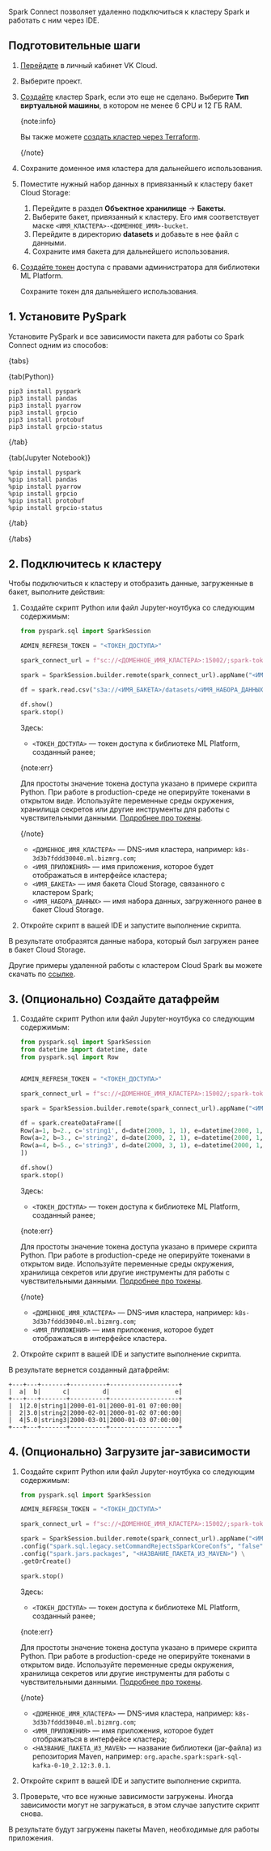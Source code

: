 Spark Connect позволяет удаленно подключиться к кластеру Spark и работать с ним через IDE.

## Подготовительные шаги

1. [Перейдите](https://msk.cloud.vk.com/app/) в личный кабинет VK Cloud.
1. Выберите проект.
1. [Создайте](../../instructions/create) кластер Spark, если это еще не сделано. Выберите **Тип виртуальной машины**, в котором не менее 6 CPU и 12 ГБ RAM.

    {note:info}

    Вы также можете [создать кластер через Terraform](/ru/tools-for-using-services/terraform/how-to-guides/spark/create).

    {/note}

1. Сохраните доменное имя кластера для дальнейшего использования.
1. Поместите нужный набор данных в привязанный к кластеру бакет Cloud Storage:

    1. Перейдите в раздел **Объектное хранилище** → **Бакеты**.
    1. Выберите бакет, привязанный к кластеру. Его имя соответствует маске `<ИМЯ_КЛАСТЕРА>-<ДОМЕННОЕ_ИМЯ>-bucket`.
    1. Перейдите в директорию **datasets** и добавьте в нее файл с данными.
    1. Сохраните имя бакета для дальнейшего использования.
1. [Создайте токен](../../ml-platform-library/authz#create_token_console) доступа с правами администратора для библиотеки ML Platform.

    Сохраните токен для дальнейшего использования.

## 1. Установите PySpark

Установите PySpark и все зависимости пакета для работы со Spark Connect одним из способов:

{tabs}

{tab(Python)}

```console
pip3 install pyspark
pip3 install pandas
pip3 install pyarrow
pip3 install grpcio
pip3 install protobuf
pip3 install grpcio-status
```

{/tab}

{tab(Jupyter Notebook)}

```console
%pip install pyspark
%pip install pandas
%pip install pyarrow
%pip install grpcio
%pip install protobuf
%pip install grpcio-status
```

{/tab}

{/tabs}

## 2. Подключитесь к кластеру

Чтобы подключиться к кластеру и отобразить данные, загруженные в бакет, выполните действия:

1. Создайте скрипт Python или файл Jupyter-ноутбука со следующим содержимым:

    ```python
    from pyspark.sql import SparkSession

    ADMIN_REFRESH_TOKEN = "<ТОКЕН_ДОСТУПА>"

    spark_connect_url = f"sc://<ДОМЕННОЕ_ИМЯ_КЛАСТЕРА>:15002/;spark-token={ADMIN_REFRESH_TOKEN}"

    spark = SparkSession.builder.remote(spark_connect_url).appName("<ИМЯ_ПРИЛОЖЕНИЯ>").getOrCreate()

    df = spark.read.csv("s3a://<ИМЯ_БАКЕТА>/datasets/<ИМЯ_НАБОРА_ДАННЫХ>.csv", header=True, inferSchema=True)

    df.show()
    spark.stop()
    ```

    Здесь:

    - `<ТОКЕН_ДОСТУПА>` — токен доступа к библиотеке ML Platform, созданный ранее;

    {note:err}

    Для простоты значение токена доступа указано в примере скрипта Python. При работе в production-среде не оперируйте токенами в открытом виде. Используйте переменные среды окружения, хранилища секретов или другие инструменты для работы с чувствительными данными. [Подробнее про токены](../../ml-platform-library/authz).

    {/note}

    - `<ДОМЕННОЕ_ИМЯ_КЛАСТЕРА>` — DNS-имя кластера, например: `k8s-3d3b7fddd30040.ml.bizmrg.com`;
    - `<ИМЯ_ПРИЛОЖЕНИЯ>` — имя приложения, которое будет отображаться в интерфейсе кластера;
    - `<ИМЯ_БАКЕТА>` — имя бакета Cloud Storage, связанного с кластером Spark;
    - `<ИМЯ_НАБОРА_ДАННЫХ>` — имя набора данных, загруженного ранее в бакет Cloud Storage.

1. Откройте скрипт в вашей IDE и запустите выполнение скрипта.

В результате отобразятся данные набора, который был загружен ранее в бакет Cloud Storage.

Другие примеры удаленной работы с кластером Cloud Spark вы можете скачать по [ссылке](assets/connect_demo.ipynb "download").

## 3. (Опционально) Создайте датафрейм

1. Создайте скрипт Python или файл Jupyter-ноутбука со следующим содержимым:

    ```python
    from pyspark.sql import SparkSession
    from datetime import datetime, date
    from pyspark.sql import Row


    ADMIN_REFRESH_TOKEN = "<ТОКЕН_ДОСТУПА>"

    spark_connect_url = f"sc://<ДОМЕННОЕ_ИМЯ_КЛАСТЕРА>:15002/;spark-token={ADMIN_REFRESH_TOKEN}"

    spark = SparkSession.builder.remote(spark_connect_url).appName("<ИМЯ_ПРИЛОЖЕНИЯ>").getOrCreate()

    df = spark.createDataFrame([
    Row(a=1, b=2., c='string1', d=date(2000, 1, 1), e=datetime(2000, 1, 1, 12, 0)),
    Row(a=2, b=3., c='string2', d=date(2000, 2, 1), e=datetime(2000, 1, 2, 12, 0)),
    Row(a=4, b=5., c='string3', d=date(2000, 3, 1), e=datetime(2000, 1, 3, 12, 0))
    ])

    df.show()
    spark.stop()
    ```

    Здесь:

    - `<ТОКЕН_ДОСТУПА>` — токен доступа к библиотеке ML Platform, созданный ранее;

    {note:err}

    Для простоты значение токена доступа указано в примере скрипта Python. При работе в production-среде не оперируйте токенами в открытом виде. Используйте переменные среды окружения, хранилища секретов или другие инструменты для работы с чувствительными данными. [Подробнее про токены](../../ml-platform-library/authz).

    {/note}

    - `<ДОМЕННОЕ_ИМЯ_КЛАСТЕРА>` — DNS-имя кластера, например: `k8s-3d3b7fddd30040.ml.bizmrg.com`;
    - `<ИМЯ_ПРИЛОЖЕНИЯ>` — имя приложения, которое будет отображаться в интерфейсе кластера.

1. Откройте скрипт в вашей IDE и запустите выполнение скрипта.

В результате вернется созданный датафрейм:

```console
+---+---+-------+----------+-------------------+
|  a|  b|      c|         d|                  e|
+---+---+-------+----------+-------------------+
|  1|2.0|string1|2000-01-01|2000-01-01 07:00:00|
|  2|3.0|string2|2000-02-01|2000-01-02 07:00:00|
|  4|5.0|string3|2000-03-01|2000-01-03 07:00:00|
+---+---+-------+----------+-------------------+
```

## 4. (Опционально) Загрузите jar-зависимости

1. Создайте скрипт Python или файл Jupyter-ноутбука со следующим содержимым:

    ```python
    from pyspark.sql import SparkSession

    ADMIN_REFRESH_TOKEN = "<ТОКЕН_ДОСТУПА>"

    spark_connect_url = f"sc://<ДОМЕННОЕ_ИМЯ_КЛАСТЕРА>:15002/;spark-token={ADMIN_REFRESH_TOKEN}"

    spark = SparkSession.builder.remote(spark_connect_url).appName("<ИМЯ_ПРИЛОЖЕНИЯ>") \
    .config("spark.sql.legacy.setCommandRejectsSparkCoreConfs", "false") \
    .config("spark.jars.packages", "<НАЗВАНИЕ_ПАКЕТА_ИЗ_MAVEN>") \
    .getOrCreate()

    spark.stop()
    ```

    Здесь:

    - `<ТОКЕН_ДОСТУПА>` — токен доступа к библиотеке ML Platform, созданный ранее;

    {note:err}

    Для простоты значение токена доступа указано в примере скрипта Python. При работе в production-среде не оперируйте токенами в открытом виде. Используйте переменные среды окружения, хранилища секретов или другие инструменты для работы с чувствительными данными. [Подробнее про токены](../../ml-platform-library/authz).

    {/note}

    - `<ДОМЕННОЕ_ИМЯ_КЛАСТЕРА>` — DNS-имя кластера, например: `k8s-3d3b7fddd30040.ml.bizmrg.com`;
    - `<ИМЯ_ПРИЛОЖЕНИЯ>` — имя приложения, которое будет отображаться в интерфейсе кластера;
    - `<НАЗВАНИЕ_ПАКЕТА_ИЗ_MAVEN>` — название библиотеки (jar-файла) из репозитория Maven, например: `org.apache.spark:spark-sql-kafka-0-10_2.12:3.0.1`.

1. Откройте скрипт в вашей IDE и запустите выполнение скрипта.
1. Проверьте, что все нужные зависимости загружены. Иногда зависимости могут не загружаться, в этом случае запустите скрипт снова.

В результате будут загружены пакеты Maven, необходимые для работы приложения.
